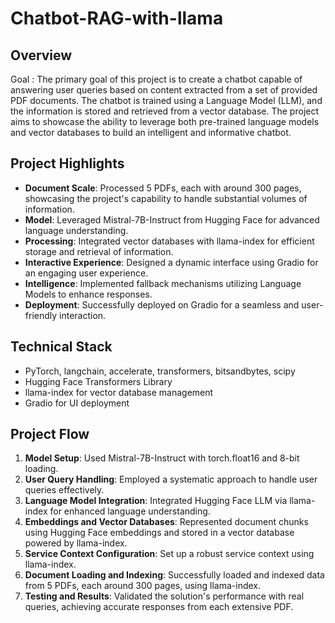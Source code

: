 # Chatbot-RAG-with-llama

## Overview
Goal :
The primary goal of this project is to create a chatbot capable of answering user queries based on content extracted from a set of provided PDF documents. The chatbot is trained using a Language Model (LLM), and the information is stored and retrieved from a vector database. The project aims to showcase the ability to leverage both pre-trained language models and vector databases to build an intelligent and informative chatbot.

## Project Highlights
- **Document Scale**: Processed 5 PDFs, each with around 300 pages, showcasing the project's capability to handle substantial volumes of information.
- **Model**: Leveraged Mistral-7B-Instruct from Hugging Face for advanced language understanding.
- **Processing**: Integrated vector databases with llama-index for efficient storage and retrieval of information.
- **Interactive Experience**: Designed a dynamic interface using Gradio for an engaging user experience.
- **Intelligence**: Implemented fallback mechanisms utilizing Language Models to enhance responses.
- **Deployment**: Successfully deployed on Gradio for a seamless and user-friendly interaction.

## Technical Stack
- PyTorch, langchain, accelerate, transformers, bitsandbytes, scipy
- Hugging Face Transformers Library
- llama-index for vector database management
- Gradio for UI deployment

## Project Flow
1. **Model Setup**: Used Mistral-7B-Instruct with torch.float16 and 8-bit loading.
2. **User Query Handling**: Employed a systematic approach to handle user queries effectively.
3. **Language Model Integration**: Integrated Hugging Face LLM via llama-index for enhanced language understanding.
4. **Embeddings and Vector Databases**: Represented document chunks using Hugging Face embeddings and stored in a vector database powered by llama-index.
5. **Service Context Configuration**: Set up a robust service context using llama-index.
6. **Document Loading and Indexing**: Successfully loaded and indexed data from 5 PDFs, each around 300 pages, using llama-index.
7. **Testing and Results**: Validated the solution's performance with real queries, achieving accurate responses from each extensive PDF.


